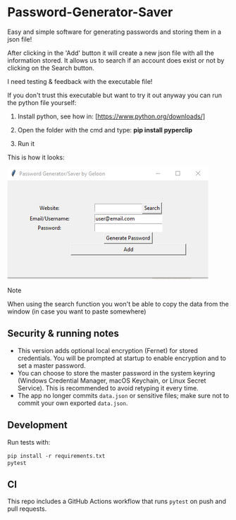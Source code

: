 # Password-Generator-Saver

Easy and simple software for generating passwords and storing them in a json file!

After clicking in the 'Add' button it will create a new json file with all the information stored.
It allows us to search if an account does exist or not by clicking on the Search button.

I need testing & feedback with the executable file!

If you don't trust this executable but want to try it out anyway you can run the python file yourself:  

1) Install python, see how in:  [https://www.python.org/downloads/]

2) Open the folder with the cmd and type: **pip install pyperclip**

3) Run it

This is how it looks:

![This is an image](https://github.com/Geloon/Password-Generator-Saver/blob/master/sample.png?raw=true)

>[!NOTE]
>When using the search function you won't be able to copy the data from the window (in case you want to paste somewhere)

Security & running notes
-------------------------
- This version adds optional local encryption (Fernet) for stored credentials. You will be prompted at startup to enable encryption and to set a master password.
- You can choose to store the master password in the system keyring (Windows Credential Manager, macOS Keychain, or Linux Secret Service). This is recommended to avoid retyping it every time.
- The app no longer commits `data.json` or sensitive files; make sure not to commit your own exported `data.json`.

Development
-----------
Run tests with:

```
pip install -r requirements.txt
pytest
```

CI
--
This repo includes a GitHub Actions workflow that runs `pytest` on push and pull requests.
